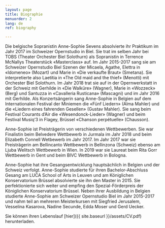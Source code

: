 ```yaml
---
layout: page
title: Biographie
menuorder: 2
lang: de
ref: biography

---
```

Die belgische Sopranistin Anne-Sophie Sevens absolvierte ihr Praktikum im Jahr 2017 im Schweizer Opernstudio in Biel. Sie trat im selben Jahr bei TOBS (Theater Orchester Biel Solothurn) als Sopranistin in Terrence McNallys Theaterstück «Masterclass» auf. Im Jahr 2015-2017 sang sie am Schweizer Opernstudio Biel Szenen der Micaela, Agathe, Elettra in «Idomeneo» (Mozart) und Marie in «Die verkaufte Braut» (Smetana). Sie interpretierte also Laetitia in «The Old maid and the thief» (Menotti) mit Orchester Biel Solothurn. Im Jahr 2018 trat sie auf in der Opernwerkstatt in der Schweiz mit Gerhilde in «Die Walküre» (Wagner), Marie in «Wozzeck» (Berg) und Santuzza in «Cavalleria Rusticana» (Mascagni) und im Jahr 2016 mit Gerhilde. 
Als Konzertsängerin sang Anne-Sophie in Belgien auf dem Internationalen Festival der Miniemen die «Fünf Liedern» (Alma Mahler) und die «Liedern eines fahrenden Gesellen» (Gustav Mahler). Sie sang beim Festival Courants d’Air die «Wesendonck-Lieder» (Wagner) und beim Festival Musiq‘3 in Flagey, Brüssel «Chanson perpétuelle» (Chausson). 

Anne-Sophie ist Preisträgerin von verschiedenen Wettbewerben. Sie war Finalistin beim Belvedere Wettbewerb in Jurmala im Jahr 2018 und beim Elizabeth Connell Wetbewerb im Jahr 2017. Im Jahr 2017 war sie Preisträgerin am Bellincanto Wettbewerb in Bellinzona (Schweiz) ebenso am Ljuba Welitsch Wettbewerb in Wien. In 2019 war sie Laureat beim Rita Gorr Wettbewerb in Gent und beim BIVC Wettbewerb in Bologna. 

Anne-Sophie hat ihre Gesangsentwicklung hauptsächlich in Belgien und der Schweiz verfolgt. Anne-Sophie studierte für ihren Bachelor-Abschluss Gesang am LUCA School of Arts in Leuven und am Königlichen Konservatorium Brüssel absolvierte sie ihn den Master in 2015. Sie perfektionierte sich weiter und empfing den Spezial-Förderpreis der Königlichen Konservatorium Brüssel. Neben ihrer Ausbildung in Belgien studierte Anne-Sophie am Schweizer Opernstudio Biel im Jahr 2015-2017 und nahm teil an mehreren Meisterkursen mit Siegfried Jerusalem, Vesselina Kasarova, Nadine Secunde, Edda Moser und Gerd Uecker. 

Sie können ihren Lebenslauf [hier]({{ site.baseurl }}/assets/CV.pdf) herunterladen.



